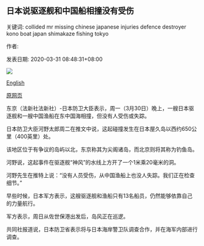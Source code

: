 ## 日本说驱逐舰和中国船相撞没有受伤

关键词: collided mr missing chinese japanese injuries defence destroyer kono boat japan shimakaze fishing tokyo

作者: 

发表日期: 2020-03-31 08:48:31+08:00

![](https://www.straitstimes.com/sites/default/files/styles/x_large/public/articles/2020/03/31/ab_tarokono_310320_0.jpg?itok=xqkEPPsD)

[English](Japan%20says%20destroyer%20and%20Chinese%20boat%20collided%2C%20no%20injuries.md)

[原网页](https://www.straitstimes.com/asia/east-asia/japan-says-destroyer-and-chinese-boat-collided-no-injuries)

东京（法新社法新社）-日本防卫大臣表示，周一（3月30日）晚上，一艘日本驱逐舰和一艘中国渔船在东中国海相撞，但没有人受伤或失踪。

日本防卫大臣河野太郎周二在推文中说，这起碰撞发生在日本屋久岛以西约650公里（400英里）处。

该地区位于有争议的岛屿以北，东京称其为尖阁诸岛，而北京则将其称为钓鱼岛。

河野说，这起事件在驱逐舰“神风”的水线上方开了一个1米乘20毫米的洞。

河野先生在推特上说：“没有人员受伤，从中国渔船上也没人失踪。我们正在检查细节。”

早些时候，日本军方表示，这艘驱逐舰和渔船只有13名船员，仍然能够依靠自己的力量航行。

军方表示，周日从佐世保港出发后，岛风正在巡逻。

共同社报道说，日本防卫省表示将与日本海岸警卫队调查合作，并在海军内部进行调查。